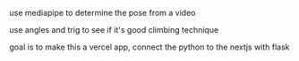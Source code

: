 use mediapipe to determine the pose from a video

use angles and trig to see if it's good climbing technique

goal is to make this a vercel app, connect the python to the nextjs with flask
